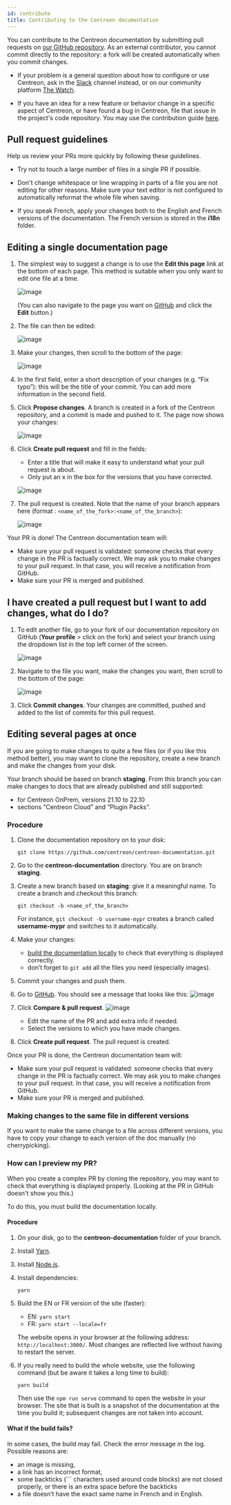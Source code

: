 ```yaml
---
id: contribute
title: Contributing to the Centreon documentation
---
```


You can contribute to the Centreon documentation by submitting pull requests on [our GitHub repository](https://github.com/centreon/centreon-documentation). As an external contributor, you cannot commit directly to the repository: a fork will be created automatically when you commit changes.

* If your problem is a general question about how to configure or use Centreon, ask in the [Slack](https://centreon.github.io/register-slack/) channel instead, or on our community platform [The Watch](https://thewatch.centreon.com/).

* If you have an idea for a new feature or behavior change in a specific aspect of Centreon, or have found a bug in Centreon, file that issue in the project's code repository. You may use the contribution guide [here](https://github.com/centreon/.github/blob/master/CONTRIBUTING.md).

## Pull request guidelines

Help us review your PRs more quickly by following these guidelines.

* Try not to touch a large number of files in a single PR if possible.

* Don't change whitespace or line wrapping in parts of a file you are not editing for other reasons. Make sure your text editor is not configured to automatically reformat the whole file when saving.

* If you speak French, apply your changes both to the English and French versions of the documentation. The French version is stored in the **i18n** folder.

## Editing a single documentation page

1. The simplest way to suggest a change is to use the **Edit this page** link at the bottom of each page. This method is suitable when you only want to edit one file at a time.

   ![image](../assets/resources/edit_this_page.png)

   (You can also navigate to the page you want on [GitHub](https://github.com/centreon/centreon-documentation) and click the **Edit** button.)

2. The file can then be edited:

   ![image](../assets/resources/editable_page.png)

3. Make your changes, then scroll to the bottom of the page:

   ![image](../assets/resources/propose_changes.png)

4. In the first field, enter a short description of your changes (e.g. “Fix typo”): this will be the title of your commit. You can add more information in the second field.
5. Click **Propose changes**. A branch is created in a fork of the Centreon repository, and a commit is made and pushed to it. The page now shows your changes:

   ![image](../assets/resources/propose_changes2.png)

6. Click **Create pull request** and fill in the fields:

   * Enter a title that will make it easy to understand what your pull request is about.
   * Only put an x in the box for the versions that you have corrected.

    ![image](../assets/resources/open_pr.png)

7. The pull request is created. Note that the name of your branch appears here (format : `<name_of_the_fork>:<name_of_the_branch>`):

    ![image](../assets/resources/pr_with_branch_name.png)

Your PR is done! The Centreon documentation team will:

* Make sure your pull request is validated: someone checks that every change in the PR is factually correct. We may ask you to make changes to your pull request. In that case, you will receive a notification from GitHub.
* Make sure your PR is merged and published.

## I have created a pull request but I want to add changes, what do I do?

1. To edit another file, go to your fork of our documentation repository on GitHub (**Your profile** > click on the fork) and select your branch using the dropdown list in the top left corner of the screen.

   ![image](../assets/resources/edit_branch.png)

2. Navigate to the file you want, make the changes you want, then scroll to the bottom of the page:

   ![image](../assets/resources/commit_to_branch.png)

3. Click **Commit changes**. Your changes are committed, pushed and added to the list of commits for this pull request.

## Editing several pages at once

If you are going to make changes to quite a few files (or if you like this method better), you may want to clone the repository, create a new branch and make the changes from your disk.

Your branch should be based on branch **staging**. From this branch you can make changes to docs that are already published and still supported:

* for Centreon OnPrem, versions 21.10 to 22.10
* sections “Centreon Cloud” and “Plugin Packs”.

### Procedure

1. Clone the documentation repository on to your disk:

   ```shell
   git clone https://github.com/centreon/centreon-documentation.git
   ```

2. Go to the **centreon-documentation** directory. You are on branch **staging**.
3. Create a new branch based on **staging**: give it a meaningful name. To create a branch and checkout this branch:

   ```shell
   git checkout -b <name_of_the_branch>
   ```

   For instance, `git checkout -b username-mypr` creates a branch called **username-mypr** and switches to it automatically.

4. Make your changes:

   * [build the documentation locally](#how-can-i-preview-my-pr) to check that everything is displayed correctly.
   * don’t forget to `git add` all the files you need (especially images).
5. Commit your changes and push them.
6. Go to [GitHub](https://github.com/centreon/centreon-documentation). You should see a message that looks like this:
   ![image](../assets/resources/compare_and_pull_request1.png)

7. Click **Compare & pull request**.
   ![image](../assets/resources/compare_and_pull_request2.png)

   * Edit the name of the PR and add extra info if needed.
   * Select the versions to which you have made changes.
8. Click **Create pull request**. The pull request is created.

Once your PR is done, the Centreon documentation team will:

* Make sure your pull request is validated: someone checks that every change in the PR is factually correct. We may ask you to make changes to your pull request. In that case, you will receive a notification from GitHub.
* Make sure your PR is merged and published.

### Making changes to the same file in different versions

If you want to make the same change to a file across different versions, you have to copy your change to each version of the doc manually (no cherrypicking).

### How can I preview my PR?

When you create a complex PR by cloning the repository, you may want to check that everything is displayed properly. (Looking at the PR in GitHub doesn't show you this.)

To do this, you must build the documentation locally.

#### Procedure

1. On your disk, go to the **centreon-documentation** folder of your branch.
2. Install [Yarn](https://classic.yarnpkg.com/lang/en/docs/install/#windows-stable).
3. Install [Node.js](https://nodejs.org/en/download/).
4. Install dependencies:

   ```shell
   yarn
   ```

5. Build the EN or FR version of the site (faster):
   * EN: `yarn start`
   * FR: `yarn start --locale=fr`

   The website opens in your browser at the following address: `http://localhost:3000/`.
   Most changes are reflected live without having to restart the server.
6. If you really need to build the whole website, use the following command (but be aware it takes a long time to build):

   ```shell
   yarn build
   ```

   Then use the `npm run serve` command to open the website in your browser. The site that is built is a snapshot of the documentation at the time you build it; subsequent changes are not taken into account.

#### What if the build fails?

In some cases, the build may fail. Check the error message in the log. Possible reasons are:

* an image is missing,
* a link has an incorrect format,
* some backticks (``` characters used around code blocks) are not closed properly, or there is an extra space before the backticks
* a file doesn’t have the exact same name in French and in English.
